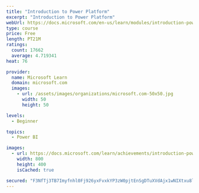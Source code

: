 ```yaml
---
title: "Introduction to Power Platform"
excerpt: "Introduction to Power Platform"
webUrl: https://docs.microsoft.com/en-us/learn/modules/introduction-power-platform/
type: course
price: Free
length: PT21M
ratings:
  count: 17662
  average: 4.719341
heat: 76

provider:
  name: Microsoft Learn
  domain: microsoft.com
  images:
    - url: /assets/images/organizations/microsoft.com-50x50.jpg
      width: 50
      height: 50

levels:
  - Beginner

topics:
  - Power BI

images:
  - url: https://docs.microsoft.com/learn/achievements/introduction-power-platform-social.png
    width: 800
    height: 400
    isCached: true

secured: "F3NfTj3TB7Imyfnhl0Fj926yxFvxkYP3zW0pjtEnSgDTuXVdAjx1wNIXtxu8liXvuB5NqD+toA93o+02GeXF+5EhU8apnEntgnJtz3Zvq9TIta08IW6ZHkFymrEG/d3YwSOm/hGcuU9ZTagxTGZUE32Dzqdm2WMoPL54B1ZyYd6fpTsWPt5UX5OEvamYofs+5CvAc1nXUEwDBTrEx/dOdZMe7SCv7QqHO/i6rFmlq+05jttWqeMBnS78TelTs23+yx7g/5aVS+9bVxADHO+bz+X8U/k440C90aVh2p5xIuf9aaocL/fJuDnuTkP0nVYFSKut4GkErU+w2BbGWZD9bU5BO+si0JLei/tJSwdmklhZVNFylQM1Qver+Ye5SS9dKNs7N+qHXcXNy5I15bm/cWC8s/n2KVFuCB9hUlP2CLIorQI1wapjc6NY4QgZ89vs;BRFqYWcLHq1qBnAGvtrdIQ=="
---
```


